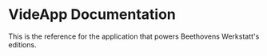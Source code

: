 VideApp Documentation
=====================

This is the reference for the application that powers Beethovens Werkstatt's editions.
